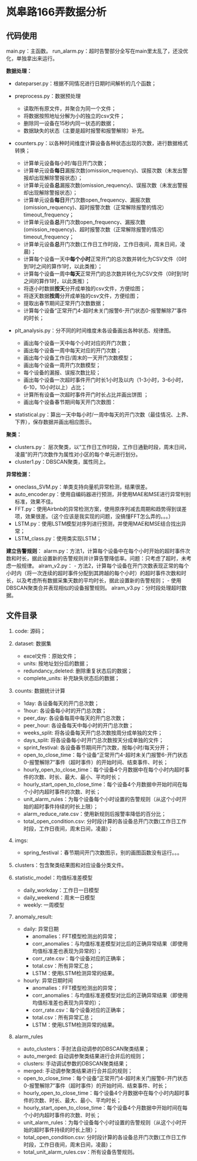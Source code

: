 # 岚皋路166弄数据分析

## 代码使用

main.py：主函数。
run_alarm.py：超时告警部分全写在main里太乱了，还没优化，单独拿出来运行。

**数据处理：**
- dateparser.py：根据不同情况进行日期时间解析的几个函数；

- preprocess.py：数据预处理
	- 读取所有原文件，并聚合为同一个文件；
	- 将数据按照地址分解为小的独立的csv文件；
	- 删除同一设备在15秒内同一状态的数据；
	- 数据缺失的状态（主要是超时报警和报警解除）补充。

- counters.py：以各种时间维度计算设备各种状态出现的次数，进行数据格式转换；
	- 计算单元设备每小时/每日开门次数；
	- 计算单元设备**每日**漏报次数(omission_requency)、误报次数（未发出警报却出现解除警报状态）；
	- 计算单元设备**总**漏报次数(omission_requency)、误报次数（未发出警报却出现解除警报状态）；
	- 计算单元设备**每日**开门次数open_frequency、漏报次数(omission_requency)、超时报警次数（正常解除报警的情况）timeout_frequency；
	- 计算单元设备**总**开门次数open_frequency、漏报次数(omission_requency)、超时报警次数（正常解除报警的情况）timeout_frequency；
	- 计算单元设备**总**开门次数(工作日工作时段，工作日夜间，周末日间，凌晨)；
	- 计算每个设备一天中**每个小时**正常开门的总次数并转化为CSV文件（0时到1时之间的算作1时，以此类推）；
	- 计算每个设备一周中**每天**正常开门的总次数并转化为CSV文件（0时到1时之间的算作1时，以此类推）；
	- 将逐小时数据**按天**分开成单独的csv文件，方便绘图；
	- 将逐天数据**按周**分开成单独的csv文件，方便绘图；
	- 提取出春节期间正常开门次数数据；
	- 计算每个设备“正常开门4-超时未关门报警6-开门状态0-报警解除7”事件的时长；

- plt_analysis.py：分不同的时间维度未各设备画出各种状态、规律图。
	- 画出每个设备一天中每个小时对应的开门次数；
	- 画出每个设备一周中每天对应的开门次数；
	- 画出每个设备工作日/周末的一天开门次数模型；
	- 画出每个设备一周开门次数模型；
	- 每个设备的漏报、误报次数比较；
	- 画出每个设备一次超时事件开门时长1小时及以内（1-3小时，3-6小时，6-10，10小时以上）占比；
	- 计算所有设备一次超时事件开门时长占比并画出饼图	；
	- 画出每个设备春节期间每天开门次数图：

- statistical.py：算出一天中每小时/一周中每天的开门次数（最佳情况、上界、下界），保存数据并画出相应图示。


**聚类：**
- clusters.py： 层次聚类，以“工作日工作时段，工作日通勤时段，周末日间，凌晨”的开门次数作为属性对小区的每个单元进行划分。
- cluster1.py：DBSCAN聚类，属性同上。


**异常检测：**
- oneclass_SVM.py：单类支持向量机异常检测，结果很差。
- auto_encoder.py：使用自编码器进行预测，并使用MAE和MSE进行异常判别标准，效果不佳。
- FFT.py：使用Airbnb的异常检测方案，使用原序列减去周期和趋势得到误差项，效果很差。（这个应该是我实现的问题，没搞懂FFT怎么弄的。。。）
- LSTM.py：使用LSTM模型对序列进行预测，并使用MAE和MSE结合找出异常；
- LSTM_class.py：使用类实现LSTM；

**建立告警规则**：
alarm.py：方法1，计算每个设备中在每个小时开始的超时事件次数和时长，据此设置新的告警规则并计算告警降低率。问题：只考虑了超时，未考虑一般规律。
alram_v2.py：
	- 方法2，计算每个设备在开门次数表现正常的每个小时内（将一次连续的超时事件分配到其跨越的每个小时）的超时事件次数和时长，以及考虑所有数据采集天数的平均时长，据此设置新的告警规则；
	- 使用DBSCAN聚类合并表现相似的设备报警规则。
alram_v3.py：分时段处理超时数据。


## 文件目录
1. code: 源码；
2. dataset: 数据集
	- excel文件：原始文件；
	- units: 按地址划分后的数据；
	- redundancy_deleted: 删除重复状态后的数据；
	- complete_units: 补充缺失状态后的数据；
3. counts: 数据统计计算
	- 1day: 各设备每天的开门总次数；
	- 1hour: 各设备每小时的开门总次数；
	- peer_day: 各设备每周中每天的开门总次数；
	- peer_hour: 各设备每天中每小时的开门总次数；
	- weeks_split: 将各设备每天开门总次数按周分成单独的文件；
	- days_split: 将各设备每小时开门总次数按天分成单独的文件；
	- sprint_festival: 各设备春节期间开门次数，按每小时/每天分开；
	- open_to_close_time：每个设备“正常开门4-超时未关门报警6-开门状态0-报警解除7”事件（超时事件）的开始时间、结束事件、时长；
	- hourly_open_to_close_time：每个设备4个月数据中在每个小时内超时事件的次数、时长、最大、最小、平均时长；
	- hourly_start_open_to_close_time：每个设备4个月数据中开始时间在每个小时内超时事件的次数、时长；
	- unit_alarm_rules：为每个设备每个小时设置的告警规则（从这个小时开始的超时事件持续的时长上限）；
	- alarm_reduce_rate.csv：使用新规则后报警率降低的百分比；
	- total_open_condition.csv: 分时段计算的各设备总开门次数(工作日工作时段，工作日夜间，周末日间，凌晨)；

4. imgs:
	- spring_festival：春节期间开门次数图示，别的画图函数没有运行。。。

5. clusters：包含聚类结果图和对应设备分类文件。

6. statistic_model：均值标准差模型
	- daily_workday：工作日一日模型
	- daily_weekend：周末一日模型
	- weekly: 一周模型

7. anomaly_result:
	- daily: 异常日期
		- anomalies：FFT模型检测出的异常；
		- corr_anomalies：与均值标准差模型对比后的正确异常结果（即使用均值标准差也表现为异常的）；
		- corr_rate.csv：每个设备对应的正确率；
		- total.csv：所有异常汇总；
		- LSTM：使用LSTM检测异常的结果。
	- hourly: 异常日期时间
		- anomalies：FFT模型检测出的异常；
		- corr_anomalies：与均值标准差模型对比后的正确异常结果（即使用均值标准差也表现为异常的）；
		- corr_rate.csv：每个设备对应的正确率；
		- total.csv：所有异常汇总；
		- LSTM：使用LSTM检测异常的结果。

8. alarm_rules
	- auto_clusters：手肘法自动调参的DBSCAN聚类结果；
	- auto_merged: 自动调参聚类结果进行合并后的规则；
	- clusters: 手动调试参数的DBSCAN聚类结果；
	- merged: 手动调参聚类结果进行合并后的规则；
	- open_to_close_time：每个设备“正常开门4-超时未关门报警6-开门状态0-报警解除7”事件（超时事件）的开始时间、结束事件、时长；
	- hourly_open_to_close_time：每个设备4个月数据中在每个小时内超时事件的次数、时长、最大、最小、平均时长；
	- hourly_start_open_to_close_time：每个设备4个月数据中开始时间在每个小时内超时事件的次数、时长；
	- unit_alarm_rules：为每个设备每个小时设置的告警规则（从这个小时开始的超时事件持续的时长上限）；
	- total_open_condition.csv: 分时段计算的各设备总开门次数(工作日工作时段，工作日夜间，周末日间，凌晨)；
	- total_unit_alarm_rules.csv：所有设备告警规则。